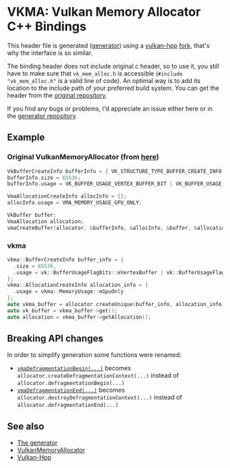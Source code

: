 # VKMA: Vulkan Memory Allocator C++ Bindings
This header file is generated ([generator](https://github.com/Cvelth/vkma_generator)) using a [vulkan-hpp](https://github.com/KhronosGroup/Vulkan-Hpp) [fork](https://github.com/Cvelth/vkma_vulkan_hpp_fork), that's why the interface is so similar.

The binding header does not include original c header, so to use it, you still have to make sure that `vk_mem_alloc.h` is accessible (`#include "vk_mem_alloc.h"` is a valid line of code). An optimal way is to add its location to the include path of your preferred build system. You can get the header from the [original repository](https://github.com/GPUOpen-LibrariesAndSDKs/VulkanMemoryAllocator).

If you find any bugs or problems, I'd appreciate an issue either here or in the [generator repository](https://github.com/Cvelth/vkma_generator).

## Example
### Original VulkanMemoryAllocator (from [here](https://github.com/GPUOpen-LibrariesAndSDKs/VulkanMemoryAllocator#example))
```c++
VkBufferCreateInfo bufferInfo = { VK_STRUCTURE_TYPE_BUFFER_CREATE_INFO };
bufferInfo.size = 65536;
bufferInfo.usage = VK_BUFFER_USAGE_VERTEX_BUFFER_BIT | VK_BUFFER_USAGE_TRANSFER_DST_BIT;

VmaAllocationCreateInfo allocInfo = {};
allocInfo.usage = VMA_MEMORY_USAGE_GPU_ONLY;

VkBuffer buffer;
VmaAllocation allocation;
vmaCreateBuffer(allocator, &bufferInfo, &allocInfo, &buffer, &allocation, nullptr);
```
### vkma
```c++
vkma::BufferCreateInfo buffer_info = {
  .size = 65536,
  .usage = vk::BufferUsageFlagBits::eVertexBuffer | vk::BufferUsageFlagBits::eTransferDst,
};
vkma::AllocationCreateInfo allocation_info = {
  .usage = vkma::MemoryUsage::eGpuOnly
};
auto vkma_buffer = allocator.createUnique(buffer_info, allocation_info);
auto vk_buffer = vkma_buffer->get();
auto allocation = vkma_buffer->getAllocation();
```

## Breaking API changes
In order to simplify generation some functions were renamed:
- [`vmaDefragmentationBegin(...)`](https://gpuopen-librariesandsdks.github.io/VulkanMemoryAllocator/html/vk__mem__alloc_8h.html#a36ba776fd7fd5cb1e9359fdc0d8e6e8a) becomes  `allocator.createDefragmentationContext(...)` instead of `allocator.defragmentationBegin(...)`
- [`vmaDefragmentationEnd(...)`](https://gpuopen-librariesandsdks.github.io/VulkanMemoryAllocator/html/vk__mem__alloc_8h.html#a8774e20e91e245aae959ba63efa15dd2) becomes `allocator.destroyDefragmentationContext(...)` instead of `allocator.defragmentationEnd(...)`

## See also
- [The generator](https://github.com/Cvelth/vkma_generator)
- [VulkanMemoryAllocator](https://github.com/GPUOpen-LibrariesAndSDKs/VulkanMemoryAllocator)
- [Vulkan-Hpp](https://github.com/KhronosGroup/Vulkan-Hpp)
